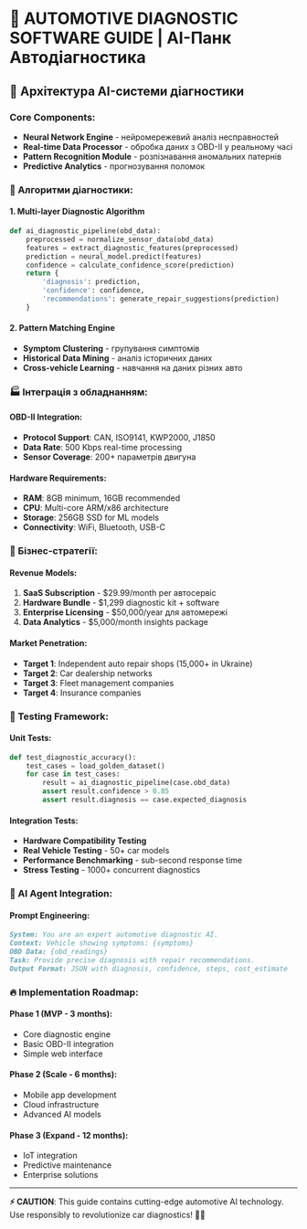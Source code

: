 # 🚀 AUTOMOTIVE DIAGNOSTIC SOFTWARE GUIDE | AI-Панк Автодіагностика

## 🤖 Архітектура AI-системи діагностики

### Core Components:
- **Neural Network Engine** - нейромережевий аналіз несправностей
- **Real-time Data Processor** - обробка даних з OBD-II у реальному часі  
- **Pattern Recognition Module** - розпізнавання аномальних патернів
- **Predictive Analytics** - прогнозування поломок

### 🔧 Алгоритми діагностики:

#### 1. Multi-layer Diagnostic Algorithm
```python
def ai_diagnostic_pipeline(obd_data):
    preprocessed = normalize_sensor_data(obd_data)
    features = extract_diagnostic_features(preprocessed)
    prediction = neural_model.predict(features)
    confidence = calculate_confidence_score(prediction)
    return {
        'diagnosis': prediction,
        'confidence': confidence,
        'recommendations': generate_repair_suggestions(prediction)
    }
```

#### 2. Pattern Matching Engine
- **Symptom Clustering** - групування симптомів
- **Historical Data Mining** - аналіз історичних даних
- **Cross-vehicle Learning** - навчання на даних різних авто

### 🏭 Інтеграція з обладнанням:

#### OBD-II Integration:
- **Protocol Support**: CAN, ISO9141, KWP2000, J1850
- **Data Rate**: 500 Kbps real-time processing
- **Sensor Coverage**: 200+ параметрів двигуна

#### Hardware Requirements:
- **RAM**: 8GB minimum, 16GB recommended
- **CPU**: Multi-core ARM/x86 architecture
- **Storage**: 256GB SSD for ML models
- **Connectivity**: WiFi, Bluetooth, USB-C

### 💼 Бізнес-стратегії:

#### Revenue Models:
1. **SaaS Subscription** - $29.99/month per автосервіс
2. **Hardware Bundle** - $1,299 diagnostic kit + software
3. **Enterprise Licensing** - $50,000/year для автомережі
4. **Data Analytics** - $5,000/month insights package

#### Market Penetration:
- **Target 1**: Independent auto repair shops (15,000+ in Ukraine)
- **Target 2**: Car dealership networks
- **Target 3**: Fleet management companies
- **Target 4**: Insurance companies

### 🧪 Testing Framework:

#### Unit Tests:
```python
def test_diagnostic_accuracy():
    test_cases = load_golden_dataset()
    for case in test_cases:
        result = ai_diagnostic_pipeline(case.obd_data)
        assert result.confidence > 0.85
        assert result.diagnosis == case.expected_diagnosis
```

#### Integration Tests:
- **Hardware Compatibility Testing**
- **Real Vehicle Testing** - 50+ car models
- **Performance Benchmarking** - sub-second response time
- **Stress Testing** - 1000+ concurrent diagnostics

### 🌟 AI Agent Integration:

#### Prompt Engineering:
```markdown
System: You are an expert automotive diagnostic AI.
Context: Vehicle showing symptoms: {symptoms}
OBD Data: {obd_readings}
Task: Provide precise diagnosis with repair recommendations.
Output Format: JSON with diagnosis, confidence, steps, cost_estimate
```

### 🔥 Implementation Roadmap:

#### Phase 1 (MVP - 3 months):
- Core diagnostic engine
- Basic OBD-II integration
- Simple web interface

#### Phase 2 (Scale - 6 months):
- Mobile app development
- Cloud infrastructure
- Advanced AI models

#### Phase 3 (Expand - 12 months):
- IoT integration
- Predictive maintenance
- Enterprise solutions

---

**⚡️ CAUTION**: This guide contains cutting-edge automotive AI technology. Use responsibly to revolutionize car diagnostics! 🚦🤖